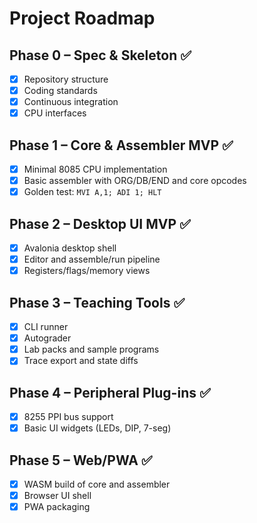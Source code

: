 # Project Roadmap

## Phase 0 – Spec & Skeleton ✅
- [x] Repository structure
- [x] Coding standards
- [x] Continuous integration
- [x] CPU interfaces

## Phase 1 – Core & Assembler MVP ✅
- [x] Minimal 8085 CPU implementation
- [x] Basic assembler with ORG/DB/END and core opcodes
- [x] Golden test: `MVI A,1; ADI 1; HLT`

## Phase 2 – Desktop UI MVP ✅
- [x] Avalonia desktop shell
- [x] Editor and assemble/run pipeline
- [x] Registers/flags/memory views

## Phase 3 – Teaching Tools ✅
- [x] CLI runner
- [x] Autograder
- [x] Lab packs and sample programs
- [x] Trace export and state diffs

## Phase 4 – Peripheral Plug-ins ✅
- [x] 8255 PPI bus support
- [x] Basic UI widgets (LEDs, DIP, 7-seg)

## Phase 5 – Web/PWA ✅
- [x] WASM build of core and assembler
- [x] Browser UI shell
- [x] PWA packaging
